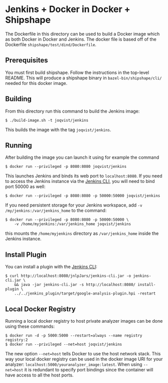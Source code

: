 # Jenkins + Docker in Docker + Shipshape

The Dockerfile in this directory can be used to build a Docker image which as
both Docker in Docker and Jenkins. The docker file is based off of the
Dockerfile `shipshape/test/dind/Dockerfile`.

## Prerequisites

You must first build shipshape. Follow the instructions in the top-level README.
This will produce a shipshape binary in `bazel-bin/shipshape/cli/` needed for
this docker image.

## Building

From this directory run this command to build the Jenkins image:

    $ ./build-image.sh -t joqvist/jenkins

This builds the image with the tag `joqvist/jenkins`.

## Running

After building the image you can launch it using for example the command

    $ docker run --privileged -p 8080:8080 joqvist/jenkins

This launches Jenkins and binds its web port to `localhost:8080`.  If you need
to access the Jenkins instance via the [Jenkins CLI][1], you will need to bind
port 50000 as well:

    $ docker run --privileged -p 8080:8080 -p 50000:50000 joqvist/jenkins

If you need persistent storage for your Jenkins workspace, add `-v
/my/jenkins:/var/jenkins_home` to the command:

    $ docker run --privileged -p 8080:8080 -p 50000:50000 \
        -v /home/myjenkins:/var/jenkins_home joqvist/jenkins

this mounts the `/home/myjenkins` directory as `/var/jenkins_home` inside the
Jenkins instance.

## Install Plugin

You can install a plugin with the [Jenkins CLI][1]:

    $ curl http://localhost:8080/jnlpJars/jenkins-cli.jar -o jenkins-cli.jar \
        && java -jar jenkins-cli.jar -s http://localhost:8080/ install-plugin \
        ../../jenkins_plugin/target/google-analysis-plugin.hpi -restart

## Local Docker Registry

Running a local docker registry to host private analyzer images can be done
using these commands:

    $ docker run -d -p 5000:5000 --restart=always --name registry registry:2
    $ docker run --privileged --net=host joqvist/jenkins

The new option `--net=host` tells Docker to use the host network stack. This way
your local docker registry can be used in the docker image URI for your
analyzer: `localhost:5000/youranalyzer_image:latest`. When using `--net=host` it
is redundant to specify port bindings since the container will have access to
all the host ports.

[1]: https://wiki.jenkins-ci.org/display/JENKINS/Jenkins+CLI
